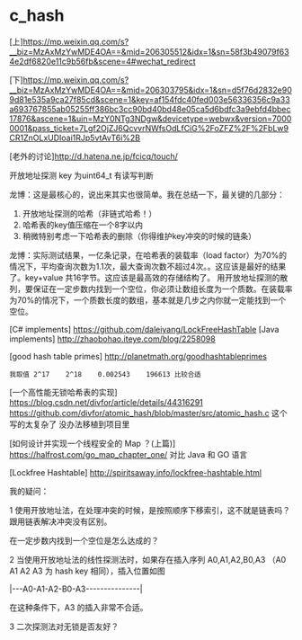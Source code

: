 # c_hash

[上]https://mp.weixin.qq.com/s?__biz=MzAxMzYwMDE4OA==&mid=206305512&idx=1&sn=58f3b49079f634e2df6820e11c9b56fb&scene=4#wechat_redirect

[下]https://mp.weixin.qq.com/s?__biz=MzAxMzYwMDE4OA==&mid=206303795&idx=1&sn=d5f76d2832e909d81e535a9ca27f85cd&scene=1&key=af154fdc40fed003e56336356c9a33a693767855ab05255ff386bc3cc90bd40bd48e05ca5d6bdfc3a9ebfd4bbec17876&ascene=1&uin=MzY0NTg3NDgw&devicetype=webwx&version=70000001&pass_ticket=7Lgf2OjZJ6QcvvrNWfsOdLfCiG%2FoZFZ%2F%2FbLw9CR1ZnOLxUDIoai1RJp5vtAvT6i%2B

[老外的讨论]http://d.hatena.ne.jp/fcicq/touch/

开放地址探测 key 为uint64_t 有读写判断



龙博：这是最核心的，说出来其实也很简单。我在总结一下，最关键的几部分：
1. 开放地址探测的哈希（非链式哈希！）
2. 哈希表的key值压缩在一个8字以内
3. 稍微特别考虑一下哈希表的删除（你得维护key冲突的时候的链条）

龙博：实际测试结果，一亿条记录，在哈希表的装载率（load factor）为70%的情况下，平均查询次数为1.1次，最大查询次数不超过4次。。这应该是最好的结果了。key+value 共16字节。这应该是最高效的存储结构了。
用开放地址探测的散列，要保证在一定步数内找到一个空位，你必须让数组长度为一个质数。在装载率为70%的情况下，一个质数长度的数组，基本就是几步之内你就一定能找到一个空位。




[C# implements] https://github.com/daleiyang/LockFreeHashTable
[Java implements] http://zhaobohao.iteye.com/blog/2258098

[good hash table primes] http://planetmath.org/goodhashtableprimes
```
我取值 2^17	2^18	0.002543	196613 比较合适
```

[一个高性能无锁哈希表的实现] https://blog.csdn.net/divfor/article/details/44316291 https://github.com/divfor/atomic_hash/blob/master/src/atomic_hash.c
这个写的太复杂了 没办法移植到项目里

[如何设计并实现一个线程安全的 Map ？(上篇)] https://halfrost.com/go_map_chapter_one/
对比 Java 和 GO 语言

[Lockfree Hashtable] http://spiritsaway.info/lockfree-hashtable.html

我的疑问：

1 使用开放地址法，在处理冲突的时候，是按照顺序下移索引，这不就是链表吗？跟用链表解决冲突没有区别。

在一定步数内找到一个空位是怎么达成的？

2 当使用开放地址法的线性探测法时，如果存在插入序列 A0,A1,A2,B0,A3 （A0 A1 A2 A3 为 hash key 相同），插入位置如图

|---A0-A1-A2-B0-A3---------------|

在这种条件下，A3 的插入非常不合适。

3 二次探测法对无锁是否友好？


